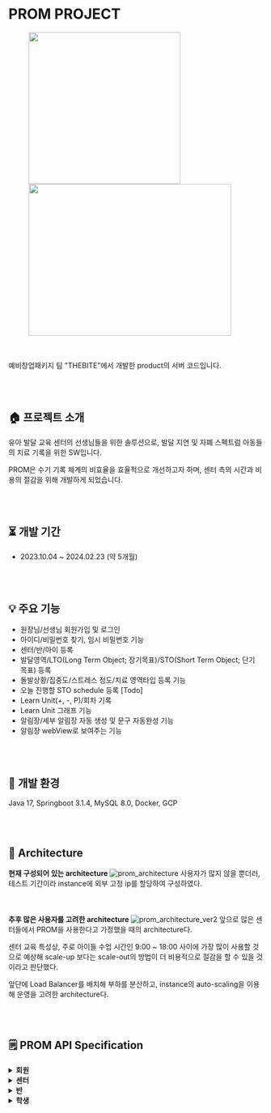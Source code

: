 # PROM PROJECT
<figure class="half">
  <a href="link"><img src="https://github.com/Chani17/ToryAba-Server/blob/main/thebite_logo.png" width="300" height="300"></a> 
  <a href="link"><img src="https://github.com/Chani17/ToryAba-Server/blob/main/prom_logo.png" width="400" height="300"></a>
</figure>
<br><br>
예비창업패키지 팀 "THEBITE"에서 개발한 product의 서버 코드입니다.

<br><br>
##  🏠  프로젝트 소개
유아 발달 교육 센터의 선생님들을 위한 솔루션으로, 발달 지연 및 자폐 스펙트럼 아동들의 치료 기록을 위한 SW입니다.

PROM은 수기 기록 체계의 비효율을 효율적으로 개선하고자 하며, 센터 측의 시간과 비용의 절감을 위해 개발하게 되었습니다.

<br><br>
## ⏳ 개발 기간
- 2023.10.04 ~ 2024.02.23 (약 5개월)

<br><br>
## 💡 주요 기능
- 원장님/선생님 회원가입 및 로그인
- 아이디/비밀번호 찾기, 임시 비밀번호 기능
- 센터/반/아이 등록
- 발달영역/LTO(Long Term Object; 장기목표)/STO(Short Term Object; 단기 목표) 등록
- 돌발상황/집중도/스트레스 정도/치료 영역타입 등록 기능
- 오늘 진행할 STO schedule 등록 [Todo]
- Learn Unit(+, -, P)/회차 기록
- Learn Unit 그래프 기능
- 알림장/세부 알림장 자동 생성 및 문구 자동완성 기능
- 알림장 webView로 보여주는 기능

<br><br>
## 🔧 개발 환경
Java 17, Springboot 3.1.4, MySQL 8.0, Docker, GCP

<br><br>
## 📌 Architecture
**현재 구성되어 있는 architecture**
![prom_architecture](https://github.com/Chani17/ToryAba-Server/blob/main/prom_architecture.png)
사용자가 많지 않을 뿐더러, 테스트 기간이라 instance에 외부 고정 ip를 할당하여 구성하였다.
<br><br><br><br>
**추후 많은 사용자를 고려한 architecture**
![prom_architecture_ver2](https://github.com/Chani17/ToryAba-Server/blob/main/prom_architecture_ver2.png)
앞으로 많은 센터들에서 PROM을 사용한다고 가정했을 때의 architecture다.

센터 교육 특성상, 주로 아이들 수업 시간인 9:00 ~ 18:00 사이에 가장 많이 사용할 것으로 예상해 scale-up 보다는 scale-out의 방법이 더 비용적으로 절감을 할 수 있을 것이라고 판단했다.

앞단에 Load Balancer를 배치해 부하를 분산하고, instance의 auto-scaling을 이용해 운영을 고려한 architecture다.


<br><br>
## 🗒️ PROM API Specification
<details>
  <summary><b>회원<br></b></summary>
    <table>
      <tr>
        <th scope="col">기능</th>
        <th scope="col">Endpoint</th>
        <th scope="col">Request Header</th>
        <th scope="col">Request Payload</th>
        <th scope="col">Response Data</th>
      </tr>
      <tr>
        <td>원장님 회원가입</td>
        <td>POST /members/join</td>
        <td></td>
        <td>- id: String<br> - password: String<br> - name: String<br> - email: String<br> - phone: String</td>
        <td>- result: boolean</td>
      </tr>
      <tr>
        <td>선생님 회원가입</td>
        <td>POST /members/therapist/join</td>
        <td></td>
        <td>- id: String<br> - password: String<br> - name: String<br> - email: String<br> - phone: String<br> - centerId: Long</td>
        <td>- result: boolean</td>
      </tr>
      <tr>
        <td>로그인</td>
        <td>POST /members/login</td>
        <td></td>
        <td>- id: String<br> - password: String</td>
        <td>- name: String<br> - token: String</td>
      </tr>
      <tr>
        <td>token 유효성 검증</td>
        <td>POST /valid/token</td>
        <td>- headers: Map<String, String></td>
        <td></td>
        <td>- name: String<br> - result: boolean</td>
      </tr>
      <tr>
        <td>ID 찾기</td>
        <td>POST /members/find/id</td>
        <td></td>
        <td>- name: String<br> - phone: String<br> - email: String</td>
        <td>- id: String</td>
      </tr>
      <tr>
        <td>비밀번호 찾기</td>
        <td>POST /members/find/password</td>
        <td></td>
        <td>- id: String<br> - name: String<br> - phone: String</td>
        <td>- password: String</td>
      </tr>
      <tr>
        <td>비밀번호 변경</td>
        <td>POST /members/password</td>
        <td></td>
        <td>- beforePassword: String<br> - afterPassword: String<br></td>
        <td>- result: boolean</td>
      </tr>
      <tr>
        <td>프로필 수정</td>
        <td>PATCH /edit/profile</td>
        <td></td>
        <td>- name: String<br> - fote: String<br> - qulification: List<String></td>
        <td>- name: String<br> - forte: String<br> - qualification: List<String><br> - centerName: String</td>
      </tr>
      <tr>
        <td>프로필 조회</td>
        <td>GET /profile</td>
        <td></td>
        <td></td>
        <td>- name: String<br> - forte: String<br> - qualification: List<String><br> - centerName: String</td>
      </tr>
    </table>
</details>
<details>
  <summary><b>센터<br></b></summary>
    <table>
      <tr>
        <th scope="col">기능</th>
        <th scope="col">Endpoint</th>
        <th scope="col">Path Variable</th>
        <th scope="col">Request Payload</th>
        <th scope="col">Response Data</th>
      </tr>
      <tr>
        <td>센터 추가</td>
        <td>POST /center</td>
        <td></td>
        <td>- name: String</td>
        <td>- centerId: Long<br> - centerName: String<br> - director: Director</td>
      </tr>
      <tr>
        <td>센터 수정</td>
        <td>PATCH /center/{centerId}</td>
        <td>- centerId: Long</td>
        <td>- name: String</td>
        <td>- centerId: Long<br> - centerName: String<br> - director: Director</td>
      </tr>
      <tr>
        <td>센터 목록 조회</td>
        <td>GET /centers</td>
        <td></td>
        <td></td>
        <td>- centerList: List<Center></td>
      </tr>
      <tr>
        <td>센터 삭제</td>
        <td>DELETE /center/{centerId}</td>
        <td>- cneterId: Long</td>
        <td></td>
        <td>- result: boolean</td>
      </tr>
    </table>
</details>
<details>
  <summary><b>반<br></b></summary>
    <table>
      <tr>
        <th scope="col">기능</th>
        <th scope="col">Endpoint</th>
        <th scope="col">Path Variable</th>
        <th scope="col">Request Payload</th>
        <th scope="col">Response Data</th>
      </tr>
      <tr>
        <td>반 추가</td>
        <td>POST /{centerId}/classes</td>
        <td>- centerId: Long</td>
        <td>- name: String</td>
        <td>- classId: Long<br> - className: String<br> - center: Center</td>
      </tr>
      <tr>
        <td>반 수정</td>
        <td>PATCH /classes/{classId}</td>
        <td>- classId: Long</td>
        <td>- name: String</td>
        <td>- classId: Long<br> - className: String<br> - center: Center</td>
      </tr>
      <tr>
        <td>반 목록 조회</td>
        <td>GET /{centerId}/classes</td>
        <td>- centerId: Long</td>
        <td></td>
        <td>- classList: List<Class></td>
      </tr>
      <tr>
        <td>반 삭제</td>
        <td>DELETE /classes/{classId}</td>
        <td>- classId: Long</td>
        <td></td>
        <td>- result: boolean</td>
      </tr>
    </table>
</details>
<details>
  <summary><b>학생<br></b></summary>
    <table>
      <tr>
        <th scope="col">기능</th>
        <th scope="col">Endpoint</th>
        <th scope="col">Path Variable</th>
        <th scope="col">Request Payload</th>
        <th scope="col">Response Data</th>
      </tr>
      <tr>
        <td>학생 추가</td>
        <td>POST /{classId}/students</td>
        <td>- classId: Long</td>
        <td>- name: String<br> - birth: String<br> - etc: String<br> - parentName: String<br> - startDate: String</td>
        <td>- studentId: Long<br> - studentName: String<br> - birth: String<br> - etc: String<br> - parentName: Stirng<br> - startDate: String<br> - endDate: String<br> - registerDate: String<br> - class: Class</td>
      </tr>
      <tr>
        <td>학생 정보 수정</td>
        <td>PATCH /students/{studentId}</td>
        <td>- studentId: Long</td>
        <td>- name: String<br> - birth: String<br> - etc: String<br> - parentName: String<br> - startDate: String<br> - endDate: String<br> - registerDate: String</td>
        <td>- studentId: Long<br> - studentName: String<br> - birth: String<br> - etc: String<br> - parentName: Stirng<br> - startDate: String<br> - endDate: String<br> - registerDate: String<br> - class: Class</td>
      </tr>
      <tr>
        <td>시작 날짜 변경</td>
        <td>PATCH /students/{studentId}/startDate</td>
        <td>- studentId: Long</td>
        <td>- date: String</td>
        <td>- studentId: Long<br> - studentName: String<br> - birth: String<br> - etc: String<br> - parentName: Stirng<br> - startDate: String<br> - endDate: String<br> - registerDate: String<br> - class: Class</td>
      </tr>
      <tr>
        <td>종료 날짜 변경</td>
        <td>PATCH /students/{studentId}/endDate</td>
        <td>- studentId: Long</td>
        <td>- date: String</td>
        <td>- studentId: Long<br> - studentName: String<br> - birth: String<br> - etc: String<br> - parentName: Stirng<br> - startDate: String<br> - endDate: String<br> - registerDate: String<br> - class: Class</td>
      </tr>
      <tr>
        <td>학생 목록 조회</td>
        <td>GET /{classId}/students</td>
        <td>- classId: Long</td>
        <td></td>
        <td>- studentList: List<Student></td>
      </tr>
          <tr>
        <td>학생 삭제</td>
        <td>GET /students/{studentId}</td>
        <td>- studentId: Long</td>
        <td></td>
        <td>- result: boolean</td>
      </tr>
    </table>
</details>
  

